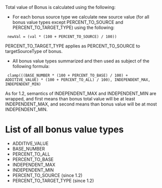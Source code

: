 Total value of Bonus is calculated using the following:

-   For each bonus source type we calculate new source value (for all
    bonus value types except PERCENT_TO_SOURCE and
    PERCENT_TO_TARGET_TYPE) using the following:

` newVal = (val * (100 + PERCENT_TO_SOURCE) / 100))`

PERCENT_TO_TARGET_TYPE applies as PERCENT_TO_SOURCE to targetSourceType
of bonus.

-   All bonus value types summarized and then used as subject of the
    following formula:

` clamp(((BASE_NUMBER * (100 + PERCENT_TO_BASE) / 100) + ADDITIVE_VALUE) * (100 + PERCENT_TO_ALL) / 100), INDEPENDENT_MAX, INDEPENDENT_MIN)`

As for 1.2, semantics of INDEPENDENT_MAX and INDEPENDENT_MIN are
wrapped, and first means than bonus total value will be at least
INDEPENDENT_MAX, and second means than bonus value will be at most
INDEPENDENT_MIN.

# List of all bonus value types

-   ADDITIVE_VALUE
-   BASE_NUMBER
-   PERCENT_TO_ALL
-   PERCENT_TO_BASE
-   INDEPENDENT_MAX
-   INDEPENDENT_MIN
-   PERCENT_TO_SOURCE (since 1.2)
-   PERCENT_TO_TARGET_TYPE (since 1.2)